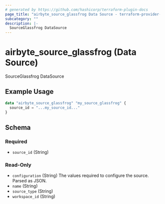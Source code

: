 ```yaml
---
# generated by https://github.com/hashicorp/terraform-plugin-docs
page_title: "airbyte_source_glassfrog Data Source - terraform-provider-airbyte"
subcategory: ""
description: |-
  SourceGlassfrog DataSource
---
```


# airbyte_source_glassfrog (Data Source)

SourceGlassfrog DataSource

## Example Usage

```terraform
data "airbyte_source_glassfrog" "my_source_glassfrog" {
  source_id = "...my_source_id..."
}
```

<!-- schema generated by tfplugindocs -->
## Schema

### Required

- `source_id` (String)

### Read-Only

- `configuration` (String) The values required to configure the source. Parsed as JSON.
- `name` (String)
- `source_type` (String)
- `workspace_id` (String)

